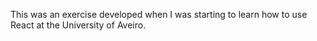 This was an exercise developed when I was starting to learn how to use React at the University of Aveiro.
